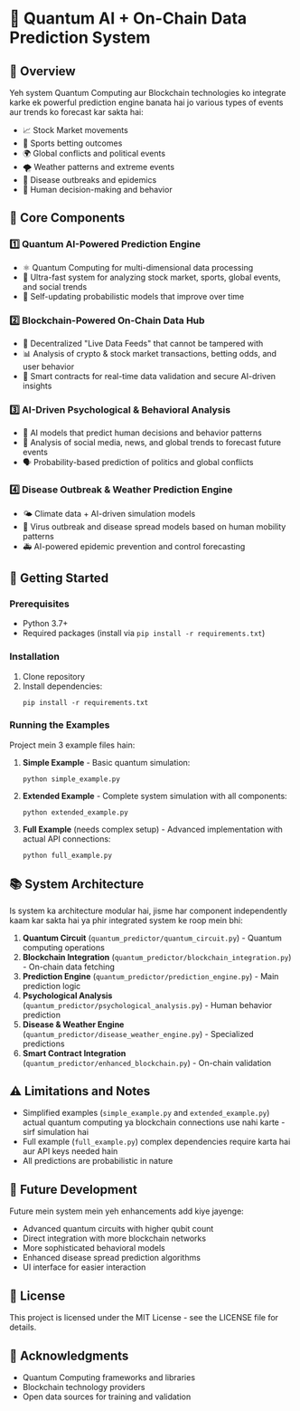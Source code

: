 # 🌌 Quantum AI + On-Chain Data Prediction System

## 📑 Overview

Yeh system Quantum Computing aur Blockchain technologies ko integrate karke ek powerful prediction engine banata hai jo various types of events aur trends ko forecast kar sakta hai:

- 📈 Stock Market movements
- 🏈 Sports betting outcomes
- 🌍 Global conflicts and political events
- 🌪️ Weather patterns and extreme events
- 🦠 Disease outbreaks and epidemics
- 🧠 Human decision-making and behavior

## 🧩 Core Components

### 1️⃣ Quantum AI-Powered Prediction Engine
- ⚛️ Quantum Computing for multi-dimensional data processing
- 🧮 Ultra-fast system for analyzing stock market, sports, global events, and social trends
- 🔄 Self-updating probabilistic models that improve over time

### 2️⃣ Blockchain-Powered On-Chain Data Hub
- 🔗 Decentralized "Live Data Feeds" that cannot be tampered with
- 📊 Analysis of crypto & stock market transactions, betting odds, and user behavior
- 📝 Smart contracts for real-time data validation and secure AI-driven insights

### 3️⃣ AI-Driven Psychological & Behavioral Analysis
- 🧠 AI models that predict human decisions and behavior patterns
- 📰 Analysis of social media, news, and global trends to forecast future events
- 🗣️ Probability-based prediction of politics and global conflicts

### 4️⃣ Disease Outbreak & Weather Prediction Engine
- 🌤️ Climate data + AI-driven simulation models
- 🦠 Virus outbreak and disease spread models based on human mobility patterns
- 🚑 AI-powered epidemic prevention and control forecasting

## 🚀 Getting Started

### Prerequisites

- Python 3.7+
- Required packages (install via `pip install -r requirements.txt`)

### Installation

1. Clone repository
2. Install dependencies:
   ```
   pip install -r requirements.txt
   ```

### Running the Examples

Project mein 3 example files hain:

1. **Simple Example** - Basic quantum simulation:
   ```
   python simple_example.py
   ```

2. **Extended Example** - Complete system simulation with all components:
   ```
   python extended_example.py
   ```

3. **Full Example** (needs complex setup) - Advanced implementation with actual API connections:
   ```
   python full_example.py
   ```

## 📚 System Architecture

Is system ka architecture modular hai, jisme har component independently kaam kar sakta hai ya phir integrated system ke roop mein bhi:

1. **Quantum Circuit** (`quantum_predictor/quantum_circuit.py`) - Quantum computing operations
2. **Blockchain Integration** (`quantum_predictor/blockchain_integration.py`) - On-chain data fetching
3. **Prediction Engine** (`quantum_predictor/prediction_engine.py`) - Main prediction logic
4. **Psychological Analysis** (`quantum_predictor/psychological_analysis.py`) - Human behavior prediction
5. **Disease & Weather Engine** (`quantum_predictor/disease_weather_engine.py`) - Specialized predictions
6. **Smart Contract Integration** (`quantum_predictor/enhanced_blockchain.py`) - On-chain validation

## ⚠️ Limitations and Notes

- Simplified examples (`simple_example.py` and `extended_example.py`) actual quantum computing ya blockchain connections use nahi karte - sirf simulation hai
- Full example (`full_example.py`) complex dependencies require karta hai aur API keys needed hain
- All predictions are probabilistic in nature

## 🔮 Future Development

Future mein system mein yeh enhancements add kiye jayenge:
- Advanced quantum circuits with higher qubit count
- Direct integration with more blockchain networks
- More sophisticated behavioral models
- Enhanced disease spread prediction algorithms
- UI interface for easier interaction

## 📄 License

This project is licensed under the MIT License - see the LICENSE file for details.

## 🙏 Acknowledgments

- Quantum Computing frameworks and libraries
- Blockchain technology providers
- Open data sources for training and validation 